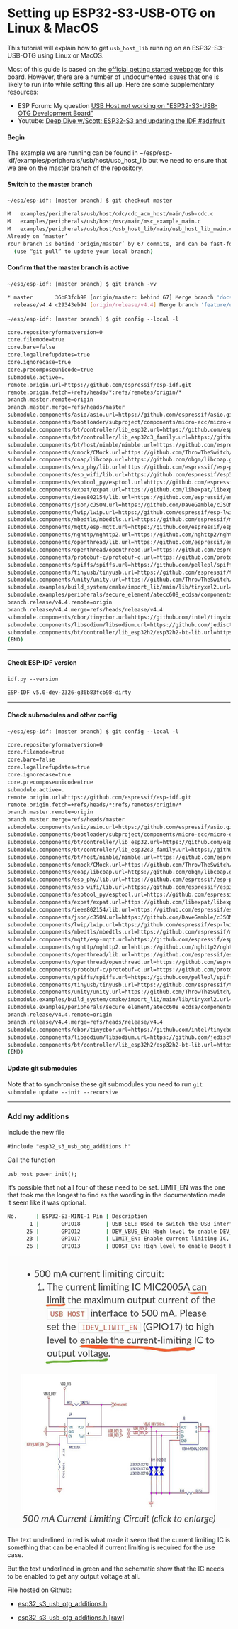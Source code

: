 # Setting up ESP32-S3-USB-OTG on Linux & MacOS



This tutorial will explain how to get `usb_host_lib` running on an ESP32-S3-USB-OTG using Linux or MacOS.

Most of this guide is based on the [official getting started webpage](https://docs.espressif.com/projects/espressif-esp-dev-kits/en/latest/esp32s3/esp32-s3-usb-otg/user_guide.html)  for this board. However, there are a number of undocumented issues that one is likely to run into while setting this all up. Here are some supplementary resources:

- ESP Forum: My question [USB Host not working on "ESP32-S3-USB-OTG Development Board"](https://www.esp32.com/viewtopic.php?f=13&t=27050)
- Youtube: [Deep Dive w/Scott: ESP32-S3 and updating the IDF #adafruit](https://www.youtube.com/watch?v=S1-I4R_XJ24&ab_channel=AdafruitIndustries)

#### Begin

The example we are running can be found in ~/esp/esp-idf/examples/peripherals/usb/host/usb_host_lib but we need to ensure that we are on the master branch of the repository.

#### Switch to the master branch

`~/esp/esp-idf: [master branch] $ git checkout master`

```bash
M	examples/peripherals/usb/host/cdc/cdc_acm_host/main/usb-cdc.c
M	examples/peripherals/usb/host/msc/main/msc_example_main.c
M	examples/peripherals/usb/host/usb_host_lib/main/usb_host_lib_main.c
Already on ‘master’
Your branch is behind ‘origin/master’ by 67 commits, and can be fast-forwarded.
  (use “git pull” to update your local branch)
```

#### Confirm that the master branch is active

`~/esp/esp-idf: [master branch] $ git branch -vv`

```bash
* master       36b83fcb98 [origin/master: behind 67] Merge branch 'docs/cpp_function_ref_fixes' into 'master'
  release/v4.4 c29343eb94 [origin/release/v4.4] Merge branch 'feature/update_esptool_v4.4' into 'release/v4.4'
```


`~/esp/esp-idf: [master branch] $ git config --local -l`

```bash
core.repositoryformatversion=0
core.filemode=true
core.bare=false
core.logallrefupdates=true
core.ignorecase=true
core.precomposeunicode=true
submodule.active=.
remote.origin.url=https://github.com/espressif/esp-idf.git
remote.origin.fetch=+refs/heads/*:refs/remotes/origin/*
branch.master.remote=origin
branch.master.merge=refs/heads/master
submodule.components/asio/asio.url=https://github.com/espressif/asio.git
submodule.components/bootloader/subproject/components/micro-ecc/micro-ecc.url=https://github.com/kmackay/micro-ecc.git
submodule.components/bt/controller/lib_esp32.url=https://github.com/espressif/esp32-bt-lib.git
submodule.components/bt/controller/lib_esp32c3_family.url=https://github.com/espressif/esp32c3-bt-lib.git
submodule.components/bt/host/nimble/nimble.url=https://github.com/espressif/esp-nimble.git
submodule.components/cmock/CMock.url=https://github.com/ThrowTheSwitch/CMock.git
submodule.components/coap/libcoap.url=https://github.com/obgm/libcoap.git
submodule.components/esp_phy/lib.url=https://github.com/espressif/esp-phy-lib.git
submodule.components/esp_wifi/lib.url=https://github.com/espressif/esp32-wifi-lib.git
submodule.components/esptool_py/esptool.url=https://github.com/espressif/esptool.git
submodule.components/expat/expat.url=https://github.com/libexpat/libexpat.git
submodule.components/ieee802154/lib.url=https://github.com/espressif/esp-ieee802154-lib.git
submodule.components/json/cJSON.url=https://github.com/DaveGamble/cJSON.git
submodule.components/lwip/lwip.url=https://github.com/espressif/esp-lwip.git
submodule.components/mbedtls/mbedtls.url=https://github.com/espressif/mbedtls.git
submodule.components/mqtt/esp-mqtt.url=https://github.com/espressif/esp-mqtt.git
submodule.components/nghttp/nghttp2.url=https://github.com/nghttp2/nghttp2.git
submodule.components/openthread/lib.url=https://github.com/espressif/esp-thread-lib.git
submodule.components/openthread/openthread.url=https://github.com/espressif/openthread.git
submodule.components/protobuf-c/protobuf-c.url=https://github.com/protobuf-c/protobuf-c.git
submodule.components/spiffs/spiffs.url=https://github.com/pellepl/spiffs.git
submodule.components/tinyusb/tinyusb.url=https://github.com/espressif/tinyusb.git
submodule.components/unity/unity.url=https://github.com/ThrowTheSwitch/Unity.git
submodule.examples/build_system/cmake/import_lib/main/lib/tinyxml2.url=https://github.com/leethomason/tinyxml2.git
submodule.examples/peripherals/secure_element/atecc608_ecdsa/components/esp-cryptoauthlib.url=https://github.com/espressif/esp-cryptoauthlib.git
branch.release/v4.4.remote=origin
branch.release/v4.4.merge=refs/heads/release/v4.4
submodule.components/cbor/tinycbor.url=https://github.com/intel/tinycbor.git
submodule.components/libsodium/libsodium.url=https://github.com/jedisct1/libsodium.git
submodule.components/bt/controller/lib_esp32h2/esp32h2-bt-lib.url=https://github.com/espressif/esp32h2-bt-lib.git
(END)

```

--------------------

#### Check ESP-IDF version 

`idf.py --version`
```bash
ESP-IDF v5.0-dev-2326-g36b83fcb98-dirty
```

--------------------

#### Check submodules and other config

`~/esp/esp-idf: [master branch] $ git config --local -l`

```bash
core.repositoryformatversion=0
core.filemode=true
core.bare=false
core.logallrefupdates=true
core.ignorecase=true
core.precomposeunicode=true
submodule.active=.
remote.origin.url=https://github.com/espressif/esp-idf.git
remote.origin.fetch=+refs/heads/*:refs/remotes/origin/*
branch.master.remote=origin
branch.master.merge=refs/heads/master
submodule.components/asio/asio.url=https://github.com/espressif/asio.git
submodule.components/bootloader/subproject/components/micro-ecc/micro-ecc.url=https://github.com/kmackay/micro-ecc.git
submodule.components/bt/controller/lib_esp32.url=https://github.com/espressif/esp32-bt-lib.git
submodule.components/bt/controller/lib_esp32c3_family.url=https://github.com/espressif/esp32c3-bt-lib.git
submodule.components/bt/host/nimble/nimble.url=https://github.com/espressif/esp-nimble.git
submodule.components/cmock/CMock.url=https://github.com/ThrowTheSwitch/CMock.git
submodule.components/coap/libcoap.url=https://github.com/obgm/libcoap.git
submodule.components/esp_phy/lib.url=https://github.com/espressif/esp-phy-lib.git
submodule.components/esp_wifi/lib.url=https://github.com/espressif/esp32-wifi-lib.git
submodule.components/esptool_py/esptool.url=https://github.com/espressif/esptool.git
submodule.components/expat/expat.url=https://github.com/libexpat/libexpat.git
submodule.components/ieee802154/lib.url=https://github.com/espressif/esp-ieee802154-lib.git
submodule.components/json/cJSON.url=https://github.com/DaveGamble/cJSON.git
submodule.components/lwip/lwip.url=https://github.com/espressif/esp-lwip.git
submodule.components/mbedtls/mbedtls.url=https://github.com/espressif/mbedtls.git
submodule.components/mqtt/esp-mqtt.url=https://github.com/espressif/esp-mqtt.git
submodule.components/nghttp/nghttp2.url=https://github.com/nghttp2/nghttp2.git
submodule.components/openthread/lib.url=https://github.com/espressif/esp-thread-lib.git
submodule.components/openthread/openthread.url=https://github.com/espressif/openthread.git
submodule.components/protobuf-c/protobuf-c.url=https://github.com/protobuf-c/protobuf-c.git
submodule.components/spiffs/spiffs.url=https://github.com/pellepl/spiffs.git
submodule.components/tinyusb/tinyusb.url=https://github.com/espressif/tinyusb.git
submodule.components/unity/unity.url=https://github.com/ThrowTheSwitch/Unity.git
submodule.examples/build_system/cmake/import_lib/main/lib/tinyxml2.url=https://github.com/leethomason/tinyxml2.git
submodule.examples/peripherals/secure_element/atecc608_ecdsa/components/esp-cryptoauthlib.url=https://github.com/espressif/esp-cryptoauthlib.git
branch.release/v4.4.remote=origin
branch.release/v4.4.merge=refs/heads/release/v4.4
submodule.components/cbor/tinycbor.url=https://github.com/intel/tinycbor.git
submodule.components/libsodium/libsodium.url=https://github.com/jedisct1/libsodium.git
submodule.components/bt/controller/lib_esp32h2/esp32h2-bt-lib.url=https://github.com/espressif/esp32h2-bt-lib.git
(END)
```

#### Update git submodules

Note that to synchronise these git submodules you need to run `git submodule update --init --recursive`

-----------

### Add my additions

Include the new file

`#include "esp32_s3_usb_otg_additions.h"`

Call the function

`usb_host_power_init();`


It’s possible that not all four of these need to be set. LIMIT_EN was the one that took me the longest to find as the wording in the documentation made it seem like it was optional.

```bash
No.      | ESP32-S3-MINI-1 Pin | Description
       1 |       GPIO18        | USB_SEL: Used to switch the USB interface. When high level, the USB_HOST interface is enabled. When low level, the USB_DEV interface is enabled.
      25 |       GPIO12        | DEV_VBUS_EN: High level to enable DEV_VBUS power supply.
      23 |       GPIO17        | LIMIT_EN: Enable current limiting IC, high level enable.
      26 |       GPIO13        | BOOST_EN: High level to enable Boost boost circuit.
```

<img src="https://github.com/MGZ-LLC/esp32_s3_usb_otg_additions/blob/main/Documentation_Screenshot_20220404.jpg?raw=true" alt="Screenshot of ESP32-S3-USB-OTG documentation"/>

The text underlined in red is what made it seem that the current limiting IC is something that can be enabled if current limiting is required for the use case.

But the text underlined in green and the schematic show that the IC needs to be enabled to get any output voltage at all.


File hosted on Github:

- [esp32_s3_usb_otg_additions.h](https://github.com/MGZ-LLC/esp32_s3_usb_otg_additions/blob/main/usb_otg_esp32_s3_additions.h)

- [esp32_s3_usb_otg_additions.h [raw]](https://raw.githubusercontent.com/MGZ-LLC/esp32_s3_usb_otg_additions/main/usb_otg_esp32_s3_additions.h)
